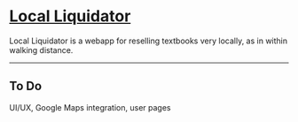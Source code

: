# [Local Liquidator](http://www.local-liquidator.com)

Local Liquidator is a webapp for reselling textbooks very locally, as in within walking distance.
***

## To Do

UI/UX, Google Maps integration, user pages
